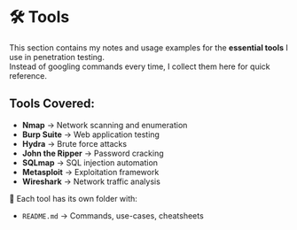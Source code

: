 # 🛠️ Tools

This section contains my notes and usage examples for the **essential tools** I use in penetration testing.  
Instead of googling commands every time, I collect them here for quick reference.

## Tools Covered:
- **Nmap** → Network scanning and enumeration  
- **Burp Suite** → Web application testing  
- **Hydra** → Brute force attacks  
- **John the Ripper** → Password cracking  
- **SQLmap** → SQL injection automation  
- **Metasploit** → Exploitation framework  
- **Wireshark** → Network traffic analysis  

📌 Each tool has its own folder with:
- `README.md` → Commands, use-cases, cheatsheets
